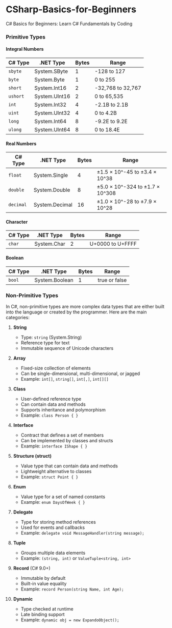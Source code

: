 # CSharp-Basics-for-Beginners
C# Basics for Beginners: Learn C# Fundamentals by Coding



### Primitive Types

#### Integral Numbers
| C# Type | .NET Type | Bytes | Range |
|---------|-----------|--------|--------|
| `sbyte` | System.SByte | 1 | -128 to 127 |
| `byte` | System.Byte | 1 | 0 to 255 |
| `short` | System.Int16 | 2 | -32,768 to 32,767 |
| `ushort` | System.UInt16 | 2 | 0 to 65,535 |
| `int` | System.Int32 | 4 | -2.1B to 2.1B |
| `uint` | System.UInt32 | 4 | 0 to 4.2B |
| `long` | System.Int64 | 8 | -9.2E to 9.2E |
| `ulong` | System.UInt64 | 8 | 0 to 18.4E |

#### Real Numbers
| C# Type | .NET Type | Bytes | Range |
|---------|-----------|--------|--------|
| `float` | System.Single | 4 | ±1.5 × 10^-45 to ±3.4 × 10^38 |
| `double` | System.Double | 8 | ±5.0 × 10^-324 to ±1.7 × 10^308 |
| `decimal` | System.Decimal | 16 | ±1.0 × 10^-28 to ±7.9 × 10^28 |

#### Character
| C# Type | .NET Type | Bytes | Range |
|---------|-----------|--------|--------|
| `char` | System.Char | 2 | U+0000 to U+FFFF |

#### Boolean
| C# Type | .NET Type | Bytes | Range |
|---------|-----------|--------|--------|
| `bool` | System.Boolean | 1 | true or false |



### Non-Primitive Types

In C#, non-primitive types are more complex data types that are either built into the language or created by the programmer. Here are the main categories:

1. **String**
   - Type: `string` (System.String)
   - Reference type for text
   - Immutable sequence of Unicode characters

2. **Array**
   - Fixed-size collection of elements
   - Can be single-dimensional, multi-dimensional, or jagged
   - Example: `int[]`, `string[]`, `int[,]`, `int[][]`

3. **Class**
   - User-defined reference type
   - Can contain data and methods
   - Supports inheritance and polymorphism
   - Example: `class Person { }`

4. **Interface**
   - Contract that defines a set of members
   - Can be implemented by classes and structs
   - Example: `interface IShape { }`

5. **Structure (struct)**
   - Value type that can contain data and methods
   - Lightweight alternative to classes
   - Example: `struct Point { }`

6. **Enum**
   - Value type for a set of named constants
   - Example: `enum DaysOfWeek { }`

7. **Delegate**
   - Type for storing method references
   - Used for events and callbacks
   - Example: `delegate void MessageHandler(string message);`

8. **Tuple**
   - Groups multiple data elements
   - Example: `(string, int)` or `ValueTuple<string, int>`

9. **Record** (C# 9.0+)
   - Immutable by default
   - Built-in value equality
   - Example: `record Person(string Name, int Age);`

10. **Dynamic**
    - Type checked at runtime
    - Late binding support
    - Example: `dynamic obj = new ExpandoObject();`
